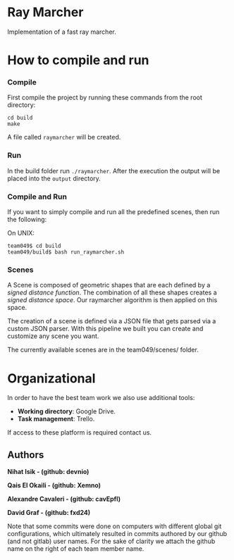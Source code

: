 # Ray Marcher
Implementation of a fast ray marcher.


# How to compile and run
### Compile
First compile the project by running these commands from the root directory:
```
cd build
make
```

A file called `raymarcher` will be created.

### Run
In the build folder run `./raymarcher`.
After the execution the output will be placed into the `output` directory.

### Compile and Run
If you want to simply compile and run all the predefined scenes, then run the following:

On UNIX:
```console
team049$ cd build
team049/build$ bash run_raymarcher.sh 
```

### Scenes
A Scene is composed of geometric shapes that are each defined by a *signed distance function*.
The combination of all these shapes creates a *signed distance space*. Our raymarcher algorithm is then applied on this space.

The creation of a scene is defined via a JSON file that gets parsed via a custom JSON parser.
With this pipeline we built you can create and customize any scene you want.

The currently available scenes are in the team049/scenes/ folder.


# Organizational
In order to have the best team work we also use additional tools:

- **Working directory**: Google Drive.
- **Task management**: Trello.

If access to these platform is required contact us.


## Authors
**Nihat Isik - (github: devnio)**

**Qais El Okaili - (github: Xemno)**

**Alexandre Cavaleri - (github: cavEpfl)** 

**David Graf  - (github: fxd24)**

Note that some commits were done on computers with different global git configurations, which ultimately resulted in commits authored by our github (and not gitlab) user names. 
For the sake of clarity we attach the github name on the right of each team member name.
